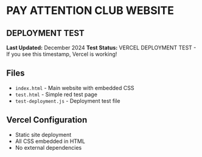 # PAY ATTENTION CLUB WEBSITE

## DEPLOYMENT TEST
**Last Updated:** December 2024
**Test Status:** VERCEL DEPLOYMENT TEST - If you see this timestamp, Vercel is working!

## Files
- `index.html` - Main website with embedded CSS
- `test.html` - Simple red test page
- `test-deployment.js` - Deployment test file

## Vercel Configuration
- Static site deployment
- All CSS embedded in HTML
- No external dependencies
